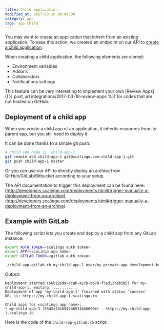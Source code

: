 ```yaml
---
title: Child application
modified_at: 2017-03-10 00:00:00
category: app
tags: app child
---
```


You may want to create an application that inherit from an existing
application. To ease this action, we created an endpoint on our API to [create
a child
application](http://developers.scalingo.com/apps.html#create-a-child-application).

When creating a child application, the following elements are cloned:

* Environment variables
* Addons
* Collaborators
* Notifications settings

This feature can be very interesting to implement your own [Review Apps]({%
post_url integrations/2017-03-10-review-apps %}) for codes that are not hosted on GitHub.

## Deployment of a child app

When you create a child app of an application, it inherits resources from its
parent app, but you still need to deploy it.

It can be done thanks to a simple git push:

```sh
# child app name is 'child-app-1'
git remote add child-app-1 git@scalingo.com:child-app-1.git
git push child-app-1 master
```

Or you can use our API to directly deploy an archive from GitHub/GitLab/Bitbucket
according to your setup.

The API documentation to trigger this deployment can be found here:
[http://developers.scalingo.com/deployments.html#trigger-manually-a-deployment-from-an-archive](http://developers.scalingo.com/deployments.html#trigger-manually-a-deployment-from-an-archive)

## Example with GitLab

The following script lets you create and deploy a child app from any GitLab instance:

```sh
export AUTH_TOKEN=<scalingo auth token>
export APP=<scalingo app name>
export GITLAB_TOKEN=<gitlab auth token>

./child-app-gitlab.rb my-child-app-1 user/my-private-app development-branch
```

Output:

```
Deployment started (56b226d9-dcab-42cb-bb70-f3ad13beb5b5) for my-child-app-1, waiting.............
Deployment of app 'my-child-app-1' finished with status 'success'
URL is: https://my-child-app-1.scalingo.io

Child apps for <scalingo app name>:
* my-child-app-1 (58d2a7416547b65316b6690e) - https://my-child-app-1.scalingo.io
```

Here is the code of the `child-app-gitlab.rb` script:

<script src="https://gist.github.com/Soulou/2a97e6adfa232526472336ef991489a9.js"></script>

